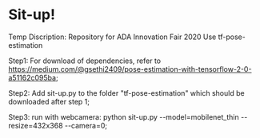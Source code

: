 # Sit-up!
Temp Discription: Repository for ADA Innovation Fair 2020
Use tf-pose-estimation


Step1: For download of dependencies, refer to https://medium.com/@gsethi2409/pose-estimation-with-tensorflow-2-0-a51162c095ba;


Step2: Add sit-up.py to the folder "tf-pose-estimation" which should be downloaded after step 1;


Step3: run with webcamera: python sit-up.py --model=mobilenet_thin --resize=432x368 --camera=0;
